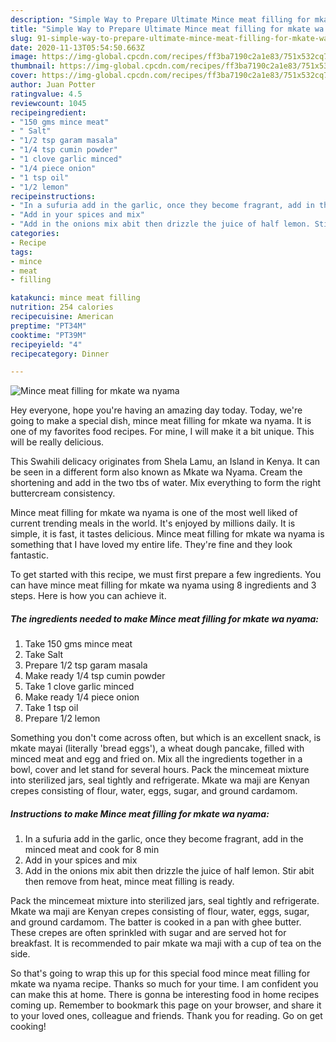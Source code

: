 ```yaml
---
description: "Simple Way to Prepare Ultimate Mince meat filling for mkate wa nyama"
title: "Simple Way to Prepare Ultimate Mince meat filling for mkate wa nyama"
slug: 91-simple-way-to-prepare-ultimate-mince-meat-filling-for-mkate-wa-nyama
date: 2020-11-13T05:54:50.663Z
image: https://img-global.cpcdn.com/recipes/ff3ba7190c2a1e83/751x532cq70/mince-meat-filling-for-mkate-wa-nyama-recipe-main-photo.jpg
thumbnail: https://img-global.cpcdn.com/recipes/ff3ba7190c2a1e83/751x532cq70/mince-meat-filling-for-mkate-wa-nyama-recipe-main-photo.jpg
cover: https://img-global.cpcdn.com/recipes/ff3ba7190c2a1e83/751x532cq70/mince-meat-filling-for-mkate-wa-nyama-recipe-main-photo.jpg
author: Juan Potter
ratingvalue: 4.5
reviewcount: 1045
recipeingredient:
- "150 gms mince meat"
- " Salt"
- "1/2 tsp garam masala"
- "1/4 tsp cumin powder"
- "1 clove garlic minced"
- "1/4 piece onion"
- "1 tsp oil"
- "1/2 lemon"
recipeinstructions:
- "In a sufuria add in the garlic, once they become fragrant, add in the minced meat and cook for 8 min"
- "Add in your spices and mix"
- "Add in the onions mix abit then drizzle the juice of half lemon. Stir abit then remove from heat, mince meat filling is ready."
categories:
- Recipe
tags:
- mince
- meat
- filling

katakunci: mince meat filling 
nutrition: 254 calories
recipecuisine: American
preptime: "PT34M"
cooktime: "PT39M"
recipeyield: "4"
recipecategory: Dinner

---
```



![Mince meat filling for mkate wa nyama](https://img-global.cpcdn.com/recipes/ff3ba7190c2a1e83/751x532cq70/mince-meat-filling-for-mkate-wa-nyama-recipe-main-photo.jpg)

Hey everyone, hope you're having an amazing day today. Today, we're going to make a special dish, mince meat filling for mkate wa nyama. It is one of my favorites food recipes. For mine, I will make it a bit unique. This will be really delicious.

This Swahili delicacy originates from Shela Lamu, an Island in Kenya. It can be seen in a different form also known as Mkate wa Nyama. Cream the shortening and add in the two tbs of water. Mix everything to form the right buttercream consistency.

Mince meat filling for mkate wa nyama is one of the most well liked of current trending meals in the world. It's enjoyed by millions daily. It is simple, it is fast, it tastes delicious. Mince meat filling for mkate wa nyama is something that I have loved my entire life. They're fine and they look fantastic.


To get started with this recipe, we must first prepare a few ingredients. You can have mince meat filling for mkate wa nyama using 8 ingredients and 3 steps. Here is how you can achieve it.

<!--inarticleads1-->

##### The ingredients needed to make Mince meat filling for mkate wa nyama:

1. Take 150 gms mince meat
1. Take  Salt
1. Prepare 1/2 tsp garam masala
1. Make ready 1/4 tsp cumin powder
1. Take 1 clove garlic minced
1. Make ready 1/4 piece onion
1. Take 1 tsp oil
1. Prepare 1/2 lemon


Something you don&#39;t come across often, but which is an excellent snack, is mkate mayai (literally &#39;bread eggs&#39;), a wheat dough pancake, filled with minced meat and egg and fried on. Mix all the ingredients together in a bowl, cover and let stand for several hours. Pack the mincemeat mixture into sterilized jars, seal tightly and refrigerate. Mkate wa maji are Kenyan crepes consisting of flour, water, eggs, sugar, and ground cardamom. 

<!--inarticleads2-->

##### Instructions to make Mince meat filling for mkate wa nyama:

1. In a sufuria add in the garlic, once they become fragrant, add in the minced meat and cook for 8 min
1. Add in your spices and mix
1. Add in the onions mix abit then drizzle the juice of half lemon. Stir abit then remove from heat, mince meat filling is ready.


Pack the mincemeat mixture into sterilized jars, seal tightly and refrigerate. Mkate wa maji are Kenyan crepes consisting of flour, water, eggs, sugar, and ground cardamom. The batter is cooked in a pan with ghee butter. These crepes are often sprinkled with sugar and are served hot for breakfast. It is recommended to pair mkate wa maji with a cup of tea on the side. 

So that's going to wrap this up for this special food mince meat filling for mkate wa nyama recipe. Thanks so much for your time. I am confident you can make this at home. There is gonna be interesting food in home recipes coming up. Remember to bookmark this page on your browser, and share it to your loved ones, colleague and friends. Thank you for reading. Go on get cooking!
